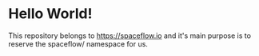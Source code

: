 # Hello World!

This repository belongs to https://spaceflow.io and it's main purpose is to reserve the spaceflow/ namespace for us.

